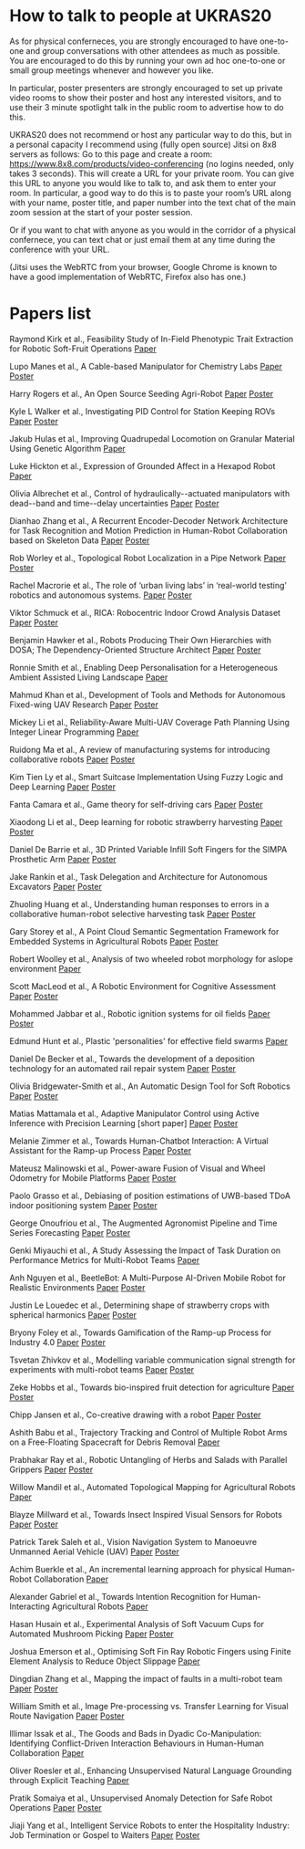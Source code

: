 How to talk to people at UKRAS20
================================

As for physical conferneces, you are strongly encouraged to have one-to-one and group conversations with other attendees as much as possible. You are encouraged to do this by running your own ad hoc one-to-one or small group meetings whenever and however you like.  

In particular, poster presenters are strongly encouraged to set up private video rooms to show their poster and host any interested visitors, and to use their 3 minute spotlight talk in the public room to advertise how to do this.

UKRAS20 does not recommend or host any particular way to do this, but in a personal capacity I recommend using (fully open source) Jitsi on 8x8 servers as follows:   Go to this page and create a room:
https://www.8x8.com/products/video-conferencing
(no logins needed, only takes 3 seconds).
This will create a URL for your private room.   You can give this URL to anyone you would like to talk to, and ask them to enter your room.   In particular, a good way to do this is to paste your room’s URL along with your name, poster title, and paper number into the text chat of the main zoom session at the start of your poster session.

Or if you want to chat with anyone as you would in the corridor of a physical confernece, you can text chat or just email them at any time during the conference with your URL.

(Jitsi uses the WebRTC from your browser, Google Chrome is known to have a good implementation of WebRTC, Firefox also has one.)

Papers list
===========

Raymond Kirk et al., Feasibility Study of In-Field Phenotypic Trait Extraction for Robotic Soft-Fruit Operations [Paper](https://github.com/charles-fox/ukras20/blob/master/UKRAS20_paper_02.pdf)

Lupo Manes et al., A Cable-based Manipulator for Chemistry Labs [Paper](https://github.com/charles-fox/ukras20/blob/master/UKRAS20_paper_03.pdf) [Poster](https://github.com/charles-fox/ukras20/blob/master/posters_a/poster03.pdf)


Harry Rogers et al., An Open Source Seeding Agri-Robot [Paper](https://github.com/charles-fox/ukras20/blob/master/UKRAS20_paper_05.pdf) [Poster](https://github.com/charles-fox/ukras20/blob/master/posters_a/poster05.pdf)

Kyle L Walker et al., Investigating PID Control for Station Keeping ROVs [Paper](https://github.com/charles-fox/ukras20/blob/master/UKRAS20_paper_06.pdf) [Poster](https://github.com/charles-fox/ukras20/blob/master/posters_a/poster06.pdf)


Jakub Hulas et al., Improving Quadrupedal Locomotion on Granular Material Using Genetic Algorithm [Paper](https://github.com/charles-fox/ukras20/blob/master/UKRAS20_paper_07.pdf)

Luke Hickton et al., Expression of Grounded Affect in a Hexapod Robot [Paper](https://github.com/charles-fox/ukras20/blob/master/UKRAS20_paper_09.pdf)

Olivia Albrechet et al., Control of hydraulically--actuated manipulators with dead--band and time--delay uncertainties [Paper](https://github.com/charles-fox/ukras20/blob/master/UKRAS20_paper_10.pdf) [Poster](https://github.com/charles-fox/ukras20/blob/master/posters_a/poster10.pdf)


Dianhao Zhang et al., A Recurrent Encoder-Decoder Network Architecture for Task Recognition and Motion Prediction in Human-Robot Collaboration based on Skeleton Data [Paper](https://github.com/charles-fox/ukras20/blob/master/UKRAS20_paper_11.pdf) [Poster](https://github.com/charles-fox/ukras20/blob/master/posters_a/poster11.pdf)

Rob Worley et al., Topological Robot Localization in a Pipe Network [Paper](https://github.com/charles-fox/ukras20/blob/master/UKRAS20_paper_12.pdf) [Poster](https://github.com/charles-fox/ukras20/blob/master/posters_a/poster12.pdf)

Rachel Macrorie et al., The role of ‘urban living labs’ in ‘real-world testing’ robotics and autonomous systems. [Paper](https://github.com/charles-fox/ukras20/blob/master/UKRAS20_paper_13.pdf) [Poster](https://github.com/charles-fox/ukras20/blob/master/posters_a/poster13.pdf)



Viktor Schmuck et al., RICA: Robocentric Indoor Crowd Analysis Dataset [Paper](https://github.com/charles-fox/ukras20/blob/master/UKRAS20_paper_14.pdf) [Poster](https://github.com/charles-fox/ukras20/blob/master/posters_a/poster14.pdf)

Benjamin Hawker et al., Robots Producing Their Own Hierarchies with DOSA; The Dependency-Oriented Structure Architect [Paper](https://github.com/charles-fox/ukras20/blob/master/UKRAS20_paper_15.pdf) [Poster](https://github.com/charles-fox/ukras20/blob/master/posters_a/poster15.pdf)

Ronnie Smith et al., Enabling Deep Personalisation for a Heterogeneous Ambient Assisted Living Landscape [Paper](https://github.com/charles-fox/ukras20/blob/master/UKRAS20_paper_16.pdf)

Mahmud Khan et al., Development of Tools and Methods for Autonomous Fixed-wing UAV Research [Paper](https://github.com/charles-fox/ukras20/blob/master/UKRAS20_paper_17.pdf) [Poster](https://github.com/charles-fox/ukras20/blob/master/posters_a/poster17.pdf)

Mickey Li et al., Reliability-Aware Multi-UAV Coverage Path Planning Using Integer Linear Programming [Paper](https://github.com/charles-fox/ukras20/blob/master/UKRAS20_paper_18.pdf)

Ruidong Ma et al., A review of manufacturing systems for introducing collaborative robots [Paper](https://github.com/charles-fox/ukras20/blob/master/UKRAS20_paper_19.pdf) [Poster](https://github.com/charles-fox/ukras20/blob/master/posters_a/poster19.pdf)

Kim Tien Ly et al., Smart Suitcase Implementation Using Fuzzy Logic and Deep Learning [Paper](https://github.com/charles-fox/ukras20/blob/master/UKRAS20_paper_20.pdf) [Poster](https://github.com/charles-fox/ukras20/blob/master/posters_a/poster20.pdf)

Fanta Camara et al., Game theory for self-driving cars [Paper](https://github.com/charles-fox/ukras20/blob/master/UKRAS20_paper_21.pdf) [Poster](https://github.com/charles-fox/ukras20/blob/master/posters_a/poster21.pdf)

Xiaodong Li et al., Deep learning for robotic strawberry harvesting [Paper](https://github.com/charles-fox/ukras20/blob/master/UKRAS20_paper_22.pdf) [Poster](https://github.com/charles-fox/ukras20/blob/master/posters_a/Poster22.pdf)

Daniel De Barrie et al., 3D Printed Variable Infill Soft Fingers for the SIMPA Prosthetic Arm [Paper](https://github.com/charles-fox/ukras20/blob/master/UKRAS20_paper_23.pdf) [Poster](https://github.com/charles-fox/ukras20/blob/master/posters_a/poster23.pdf)

Jake Rankin et al., Task Delegation and Architecture for Autonomous Excavators [Paper](https://github.com/charles-fox/ukras20/blob/master/UKRAS20_paper_24.pdf) [Poster](https://github.com/charles-fox/ukras20/blob/master/posters_a/poster24.pdf)


Zhuoling Huang et al., Understanding human responses to errors in a collaborative human-robot selective harvesting task [Paper](https://github.com/charles-fox/ukras20/blob/master/UKRAS20_paper_25.pdf) [Poster](https://github.com/charles-fox/ukras20/blob/master/posters_a/poster25.pdf)






Gary Storey et al., A Point Cloud Semantic Segmentation Framework for Embedded Systems in Agricultural Robots [Paper](https://github.com/charles-fox/ukras20/blob/master/UKRAS20_paper_26.pdf) [Poster](https://github.com/charles-fox/ukras20/blob/master/posters_a/poster26.pdf)

Robert Woolley et al., Analysis of two wheeled robot morphology for aslope environment [Paper](https://github.com/charles-fox/ukras20/blob/master/UKRAS20_paper_27.pdf)


Scott MacLeod et al., A Robotic Environment for Cognitive Assessment [Paper](https://github.com/charles-fox/ukras20/blob/master/UKRAS20_paper_28.pdf) [Poster](https://github.com/charles-fox/ukras20/blob/master/posters_a/poster28.pdf)

Mohammed Jabbar et al., Robotic ignition systems for oil fields [Paper](https://github.com/charles-fox/ukras20/blob/master/UKRAS20_paper_29.pdf) [Poster](https://github.com/charles-fox/ukras20/blob/master/posters_a/poster29.pdf)

Edmund Hunt et al., Plastic 'personalities' for effective field swarms [Paper](https://github.com/charles-fox/ukras20/blob/master/UKRAS20_paper_31.pdf)

Daniel De Becker et al., Towards the development of a deposition technology for an automated rail repair system [Paper](https://github.com/charles-fox/ukras20/blob/master/UKRAS20_paper_32.pdf) [Poster](https://github.com/charles-fox/ukras20/blob/master/posters_b/poster32.pdf)

Olivia Bridgewater-Smith et al., An Automatic Design Tool for Soft Robotics [Paper](https://github.com/charles-fox/ukras20/blob/master/UKRAS20_paper_33.pdf) [Poster](https://github.com/charles-fox/ukras20/blob/master/posters_b/poster33.pdf)




Matias Mattamala et al., Adaptive Manipulator Control using Active Inference with Precision Learning [short paper] [Paper](https://github.com/charles-fox/ukras20/blob/master/UKRAS20_paper_34.pdf) [Poster](https://github.com/charles-fox/ukras20/blob/master/posters_b/poster34.pdf)


Melanie Zimmer et al., Towards Human-Chatbot Interaction: A Virtual Assistant for the Ramp-up Process [Paper](https://github.com/charles-fox/ukras20/blob/master/UKRAS20_paper_35.pdf) [Poster](https://github.com/charles-fox/ukras20/blob/master/posters_b/poster35.pdf)

Mateusz Malinowski et al., Power-aware Fusion of Visual and Wheel Odometry for Mobile Platforms [Paper](https://github.com/charles-fox/ukras20/blob/master/UKRAS20_paper_36.pdf) [Poster](https://github.com/charles-fox/ukras20/blob/master/posters_b/poster36.pdf)

Paolo Grasso et al., Debiasing of position estimations of UWB-based TDoA indoor positioning system [Paper](https://github.com/charles-fox/ukras20/blob/master/UKRAS20_paper_39.pdf) [Poster](https://github.com/charles-fox/ukras20/blob/master/posters_b/poster39.pdf)

George Onoufriou et al., The Augmented Agronomist Pipeline and Time Series Forecasting [Paper](https://github.com/charles-fox/ukras20/blob/master/UKRAS20_paper_43.pdf) [Poster](https://github.com/charles-fox/ukras20/blob/master/posters_b/poster43.pdf)

Genki Miyauchi et al., A Study Assessing the Impact of Task Duration on Performance Metrics for Multi-Robot Teams [Paper](https://github.com/charles-fox/ukras20/blob/master/UKRAS20_paper_44.pdf)

Anh Nguyen et al., BeetleBot: A Multi-Purpose AI-Driven Mobile Robot for Realistic Environments [Paper](https://github.com/charles-fox/ukras20/blob/master/UKRAS20_paper_46.pdf) [Poster](https://github.com/charles-fox/ukras20/blob/master/posters_b/poster46.pdf)

Justin Le Louedec et al., Determining shape of strawberry crops with spherical harmonics [Paper](https://github.com/charles-fox/ukras20/blob/master/UKRAS20_paper_47.pdf) [Poster](https://github.com/charles-fox/ukras20/blob/master/posters_b/poster47.pdf)

Bryony Foley et al., Towards Gamification of the Ramp-up Process for Industry 4.0 [Paper](https://github.com/charles-fox/ukras20/blob/master/UKRAS20_paper_48.pdf) [Poster](https://github.com/charles-fox/ukras20/blob/master/posters_b/poster48.pdf)

Tsvetan Zhivkov et al., Modelling variable communication signal strength for experiments with multi-robot teams [Paper](https://github.com/charles-fox/ukras20/blob/master/UKRAS20_paper_49.pdf) [Poster](https://github.com/charles-fox/ukras20/blob/master/posters_b/poster49.pdf)

Zeke Hobbs et al., Towards bio-inspired fruit detection for agriculture [Paper](https://github.com/charles-fox/ukras20/blob/master/UKRAS20_paper_50.pdf) [Poster](https://github.com/charles-fox/ukras20/blob/master/posters_b/poster50.pdf)


Chipp Jansen et al., Co-creative drawing with a robot [Paper](https://github.com/charles-fox/ukras20/blob/master/UKRAS20_paper_51.pdf) [Poster](https://github.com/charles-fox/ukras20/blob/master/posters_b/poster51.pdf)

Ashith Babu et al., Trajectory Tracking and Control of Multiple Robot Arms on a Free-Floating Spacecraft for Debris Removal [Paper](https://github.com/charles-fox/ukras20/blob/master/UKRAS20_paper_52.pdf)

Prabhakar Ray et al., Robotic Untangling of Herbs and Salads with Parallel Grippers [Paper](https://github.com/charles-fox/ukras20/blob/master/UKRAS20_paper_53.pdf) [Poster](https://github.com/charles-fox/ukras20/blob/master/posters_b/poster53.pdf)

Willow Mandil et al., Automated Topological Mapping for Agricultural Robots [Paper](https://github.com/charles-fox/ukras20/blob/master/UKRAS20_paper_54.pdf)

Blayze Millward et al., Towards Insect Inspired Visual Sensors for Robots [Paper](https://github.com/charles-fox/ukras20/blob/master/UKRAS20_paper_55.pdf) [Poster](https://github.com/charles-fox/ukras20/blob/master/posters_b/poster55.pdf)

Patrick Tarek Saleh et al., Vision Navigation System to Manoeuvre Unmanned Aerial Vehicle (UAV) [Paper](https://github.com/charles-fox/ukras20/blob/master/UKRAS20_paper_56.pdf) [Poster](https://github.com/charles-fox/ukras20/blob/master/posters_b/poster56.pdf)

Achim Buerkle et al., An incremental learning approach for physical Human-Robot Collaboration [Paper](https://github.com/charles-fox/ukras20/blob/master/UKRAS20_paper_57.pdf)

Alexander Gabriel et al., Towards Intention Recognition for Human-Interacting Agricultural Robots [Paper](https://github.com/charles-fox/ukras20/blob/master/UKRAS20_paper_58.pdf)

Hasan Husain et al., Experimental Analysis of Soft Vacuum Cups for Automated Mushroom Picking [Paper](https://github.com/charles-fox/ukras20/blob/master/UKRAS20_paper_60.pdf) [Poster](https://github.com/charles-fox/ukras20/blob/master/posters_b/poster60.pdf)

Joshua Emerson et al., Optimising Soft Fin Ray Robotic Fingers using Finite Element Analysis to Reduce Object Slippage [Paper](https://github.com/charles-fox/ukras20/blob/master/UKRAS20_paper_61.pdf)

Dingdian Zhang et al., Mapping the impact of faults in a multi-robot team [Paper](https://github.com/charles-fox/ukras20/blob/master/UKRAS20_paper_62.pdf) [Poster](https://github.com/charles-fox/ukras20/blob/master/posters_b/poster62.pdf)

William Smith et al., Image Pre-processing vs. Transfer Learning for Visual Route Navigation [Paper](https://github.com/charles-fox/ukras20/blob/master/UKRAS20_paper_63.pdf) [Poster](https://github.com/charles-fox/ukras20/blob/master/posters_b/poster63.pdf)

Illimar Issak et al., The Goods and Bads in Dyadic Co-Manipulation: Identifying Conflict-Driven Interaction Behaviours in Human-Human Collaboration [Paper](https://github.com/charles-fox/ukras20/blob/master/UKRAS20_paper_64.pdf)

Oliver Roesler et al., Enhancing Unsupervised Natural Language Grounding through Explicit Teaching [Paper](https://github.com/charles-fox/ukras20/blob/master/UKRAS20_paper_65.pdf)

Pratik Somaiya et al., Unsupervised Anomaly Detection for Safe Robot Operations [Paper](https://github.com/charles-fox/ukras20/blob/master/UKRAS20_paper_66.pdf) [Poster](https://github.com/charles-fox/ukras20/blob/master/posters_b/poster66.pdf)

Jiaji Yang et al., Intelligent Service Robots to enter the Hospitality Industry: Job Termination or Gospel to Waiters [Paper](https://github.com/charles-fox/ukras20/blob/master/UKRAS20_paper_67.pdf) [Poster](https://github.com/charles-fox/ukras20/blob/master/posters_b/poster67.pdf)

